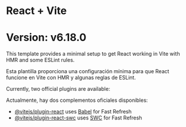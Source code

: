 # React + Vite
# Version: v6.18.0

This template provides a minimal setup to get React working in Vite with HMR and some ESLint rules.

Esta plantilla proporciona una configuración mínima para que React funcione en Vite con HMR y algunas reglas de ESLint.

Currently, two official plugins are available:

Actualmente, hay dos complementos oficiales disponibles:

- [@vitejs/plugin-react](https://github.com/vitejs/vite-plugin-react/blob/main/packages/plugin-react/README.md) uses [Babel](https://babeljs.io/) for Fast Refresh
- [@vitejs/plugin-react-swc](https://github.com/vitejs/vite-plugin-react-swc) uses [SWC](https://swc.rs/) for Fast Refresh
